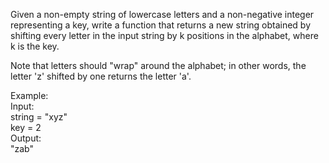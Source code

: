 Given a non-empty string of lowercase letters and a non-negative integer representing a key, write a function that returns a new string obtained by shifting every letter in the input string by k positions in the alphabet, where k is the key.

Note that letters should "wrap" around the alphabet; in other words, the letter 'z' shifted by one returns the letter 'a'.

Example:<br>
Input:<br>
string = "xyz"<br>
key = 2<br>
Output:<br>
"zab"